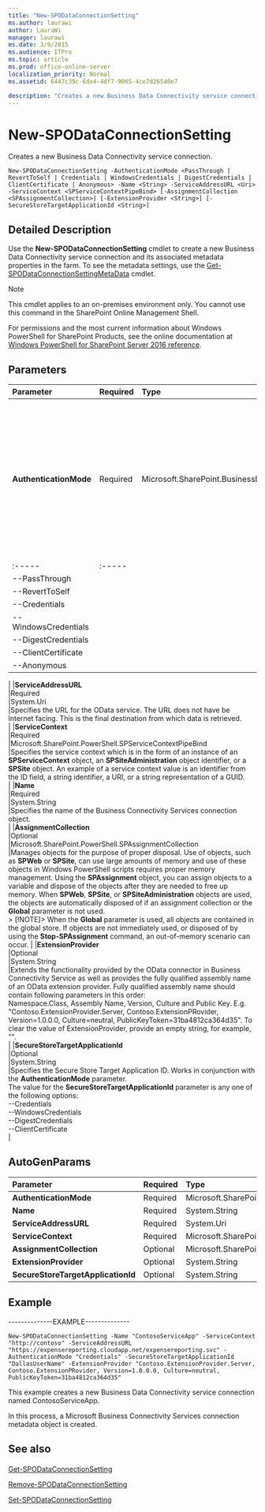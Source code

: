 ```yaml
---
title: "New-SPODataConnectionSetting"
ms.author: laurawi
author: LauraWi
manager: laurawi
ms.date: 3/9/2015
ms.audience: ITPro
ms.topic: article
ms.prod: office-online-server
localization_priority: Normal
ms.assetid: 6447c39c-6de4-4df7-9065-4ce7d26540e7

description: "Creates a new Business Data Connectivity service connection."
---
```


# New-SPODataConnectionSetting

Creates a new Business Data Connectivity service connection.
  
```
New-SPODataConnectionSetting -AuthenticationMode <PassThrough | RevertToSelf | Credentials | WindowsCredentials | DigestCredentials | ClientCertificate | Anonymous> -Name <String> -ServiceAddressURL <Uri> -ServiceContext <SPServiceContextPipeBind> [-AssignmentCollection <SPAssignmentCollection>] [-ExtensionProvider <String>] [-SecureStoreTargetApplicationId <String>]
```

## Detailed Description

Use the **New-SPODataConnectionSetting** cmdlet to create a new Business Data Connectivity service connection and its associated metadata properties in the farm. To see the metadata settings, use the [Get-SPODataConnectionSettingMetaData](get-spodataconnectionsettingmetadata.md) cmdlet. 
  
> [!NOTE]
> This cmdlet applies to an on-premises environment only. You cannot use this command in the SharePoint Online Management Shell. 
  
For permissions and the most current information about Windows PowerShell for SharePoint Products, see the online documentation at [Windows PowerShell for SharePoint Server 2016 reference](https://go.microsoft.com/fwlink/p/?LinkId=671715).
  
## Parameters

|**Parameter**|**Required**|**Type**|**Description**|
|:-----|:-----|:-----|:-----|
|**AuthenticationMode** <br/> |Required  <br/> |Microsoft.SharePoint.BusinessData.SystemSpecific.OData.ODataAuthenticationMode  <br/> |Specifies the type of authentication mode required for the Business Connectivity Services connection.  <br/> The value for the authentication mode is any one of the following options: ****|||
|:-----|:-----|
|--PassThrough  <br/> ||
|--RevertToSelf  <br/> ||
|--Credentials  <br/> ||
|--WindowsCredentials  <br/> ||
|--DigestCredentials  <br/> ||
|--ClientCertificate  <br/> ||
|--Anonymous  <br/> ||
   
|
|**ServiceAddressURL** <br/> |Required  <br/> |System.Uri  <br/> |Specifies the URL for the OData service. The URL does not have be Internet facing. This is the final destination from which data is retrieved.  <br/> |
|**ServiceContext** <br/> |Required  <br/> |Microsoft.SharePoint.PowerShell.SPServiceContextPipeBind  <br/> |Specifies the service context which is in the form of an instance of an **SPServiceContext** object, an **SPSiteAdministration** object identifier, or a **SPSite** object. An example of a service context value is an identifier from the ID field, a string identifier, a URI, or a string representation of a GUID.  <br/> |
|**Name** <br/> |Required  <br/> |System.String  <br/> |Specifies the name of the Business Connectivity Services connection object.  <br/> |
|**AssignmentCollection** <br/> |Optional  <br/> |Microsoft.SharePoint.PowerShell.SPAssignmentCollection  <br/> |Manages objects for the purpose of proper disposal. Use of objects, such as **SPWeb** or **SPSite**, can use large amounts of memory and use of these objects in Windows PowerShell scripts requires proper memory management. Using the **SPAssignment** object, you can assign objects to a variable and dispose of the objects after they are needed to free up memory. When **SPWeb**, **SPSite**, or **SPSiteAdministration** objects are used, the objects are automatically disposed of if an assignment collection or the **Global** parameter is not used.  <br/> > [!NOTE]> When the **Global** parameter is used, all objects are contained in the global store. If objects are not immediately used, or disposed of by using the **Stop-SPAssignment** command, an out-of-memory scenario can occur.           |
|**ExtensionProvider** <br/> |Optional  <br/> |System.String  <br/> |Extends the functionality provided by the OData connector in Business Connectivity Service as well as provides the fully qualified assembly name of an OData extension provider. Fully qualified assembly name should contain following parameters in this order:  <br/> Namespace.Class, Assembly Name, Version, Culture and Public Key. E.g. "Contoso.ExtensionProvider.Server, Contoso.ExtensionPRovider, Version=1.0.0.0, Culture=neutral, PublicKeyToken=31ba4812ca364d35". To clear the value of ExtensionProvider, provide an empty string, for example, "".  <br/> |
|**SecureStoreTargetApplicationId** <br/> |Optional  <br/> |System.String  <br/> |Specifies the Secure Store Target Application ID. Works in conjunction with the **AuthenticationMode** parameter.  <br/> The value for the **SecureStoreTargetApplicationId** parameter is any one of the following options:  <br/> --Credentials  <br/> --WindowsCredentials  <br/> --DigestCredentials  <br/> --ClientCertificate  <br/> |
   
## AutoGenParams

|**Parameter**|**Required**|**Type**|**Description**|
|:-----|:-----|:-----|:-----|
|**AuthenticationMode** <br/> |Required  <br/> |Microsoft.SharePoint.BusinessData.SystemSpecific.OData.ODataAuthenticationMode  <br/> ||
|**Name** <br/> |Required  <br/> |System.String  <br/> ||
|**ServiceAddressURL** <br/> |Required  <br/> |System.Uri  <br/> ||
|**ServiceContext** <br/> |Required  <br/> |Microsoft.SharePoint.PowerShell.SPServiceContextPipeBind  <br/> ||
|**AssignmentCollection** <br/> |Optional  <br/> |Microsoft.SharePoint.PowerShell.SPAssignmentCollection  <br/> ||
|**ExtensionProvider** <br/> |Optional  <br/> |System.String  <br/> ||
|**SecureStoreTargetApplicationId** <br/> |Optional  <br/> |System.String  <br/> ||
   
## Example

--------------EXAMPLE-------------- 
  
```
New-SPODataConnectionSetting -Name "ContosoServiceApp" -ServiceContext "http://contoso" -ServiceAddressURL "https://expensereporting.cloudapp.net/expensereporting.svc" -AuthenticationMode "Credentials" -SecureStoreTargetApplicationId "DallasUserName" -ExtensionProvider "Contoso.ExtensionProvider.Server, Contoso.ExtensionPRovider, Version=1.0.0.0, Culture=neutral, PublicKeyToken=31ba4812ca364d35"

```

This example creates a new Business Data Connectivity service connection named ContosoServiceApp.
  
In this process, a Microsoft Business Connectivity Services connection metadata object is created.
  
## See also

#### 

[Get-SPODataConnectionSetting](get-spodataconnectionsetting.md)
  
[Remove-SPODataConnectionSetting](remove-spodataconnectionsetting.md)
  
[Set-SPODataConnectionSetting](set-spodataconnectionsetting.md)

